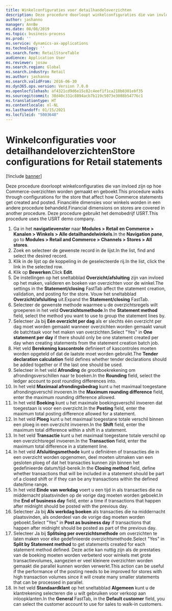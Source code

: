 ```yaml
---
title: Winkelconfiguraties voor detailhandeloverzichten
description: Deze procedure doorloopt winkelconfiguraties die van invloed zijn op hoe Commerce-overzichten worden gemaakt en geboekt.
author: jashanno
manager: AnnBe
ms.date: 08/08/2019
ms.topic: business-process
ms.prod: ''
ms.service: dynamics-ax-applications
ms.technology: ''
ms.search.form: RetailStoreTable
audience: Application User
ms.reviewer: josaw
ms.search.region: Global
ms.search.industry: Retail
ms.author: jashanno
ms.search.validFrom: 2016-06-30
ms.dyn365.ops.version: Version 7.0.0
ms.openlocfilehash: af4321cd9d6e15c82c4eef1f1ca218b8301ebf35
ms.sourcegitcommit: 38d40c331c8894acb7b119c5073e3088b54776c1
ms.translationtype: HT
ms.contentlocale: nl-NL
ms.lasthandoff: 01/15/2021
ms.locfileid: "5003648"
---
```

# <a name="store-configurations-for-retail-statements"></a><span data-ttu-id="ecfe1-103">Winkelconfiguraties voor detailhandeloverzichten</span><span class="sxs-lookup"><span data-stu-id="ecfe1-103">Store configurations for Retail statements</span></span>

[!include [banner](../includes/banner.md)]

<span data-ttu-id="ecfe1-104">Deze procedure doorloopt winkelconfiguraties die van invloed zijn op hoe Commerce-overzichten worden gemaakt en geboekt.</span><span class="sxs-lookup"><span data-stu-id="ecfe1-104">This procedure walks through configurations for the store that affect how Commerce statements get created and posted.</span></span> <span data-ttu-id="ecfe1-105">Financiële dimensies voor winkels worden in een andere procedure behandeld.</span><span class="sxs-lookup"><span data-stu-id="ecfe1-105">Financial dimensions on stores are covered in another procedure.</span></span> <span data-ttu-id="ecfe1-106">Deze procedure gebruikt het demobedrijf USRT.</span><span class="sxs-lookup"><span data-stu-id="ecfe1-106">This procedure uses the USRT demo company.</span></span>

1. <span data-ttu-id="ecfe1-107">Ga in het **navigatievenster** naar **Modules > Retail en Commerce > Kanalen > Winkels > Alle detailhandelwinkels**.</span><span class="sxs-lookup"><span data-stu-id="ecfe1-107">In the **Navigation pane**, go to **Modules > Retail and Commerce > Channels > Stores > All stores**.</span></span>
2. <span data-ttu-id="ecfe1-108">Zoek en selecteer de gewenste record in de lijst.</span><span class="sxs-lookup"><span data-stu-id="ecfe1-108">In the list, find and select the desired record.</span></span>
3. <span data-ttu-id="ecfe1-109">Klik in de lijst op de koppeling in de geselecteerde rij.</span><span class="sxs-lookup"><span data-stu-id="ecfe1-109">In the list, click the link in the selected row.</span></span>
4. <span data-ttu-id="ecfe1-110">Klik op **Bewerken**.</span><span class="sxs-lookup"><span data-stu-id="ecfe1-110">Click **Edit**.</span></span>
5. <span data-ttu-id="ecfe1-111">De instellingen op het sneltabblad **Overzicht/afsluiting** zijn van invloed op het maken, valideren en boeken van overzichten voor de winkel.</span><span class="sxs-lookup"><span data-stu-id="ecfe1-111">The settings in the **Statement/closing** FastTab affect the statement creation, validation, and posting for the store.</span></span> <span data-ttu-id="ecfe1-112">Vouw het sneltabblad **Overzicht/afsluiting** uit.</span><span class="sxs-lookup"><span data-stu-id="ecfe1-112">Expand the **Statement/closing** FastTab.</span></span>  
6. <span data-ttu-id="ecfe1-113">Selecteer de gewenste methode waarmee u de overzichtsregels wilt groeperen in het veld **Overzichtsmethode**.</span><span class="sxs-lookup"><span data-stu-id="ecfe1-113">In the **Statement method** field, select the method you want to use to group the statement lines by.</span></span>  
7. <span data-ttu-id="ecfe1-114">Selecteer Ja bij **Eén overzicht per dag** als er slechts één overzicht per dag moet worden gemaakt wanneer overzichten worden gemaakt vanuit de batchtaak voor het maken van overzichten.</span><span class="sxs-lookup"><span data-stu-id="ecfe1-114">Select "Yes" in **One statement per day** if there should only be one statement created per day when creating statements from the statement creation batch job.</span></span>  
8. <span data-ttu-id="ecfe1-115">Het veld **Berekening kascontrole** definieert of kascontroles moeten worden opgeteld of dat de laatste moet worden gebruikt.</span><span class="sxs-lookup"><span data-stu-id="ecfe1-115">The **Tender declaration calculation** field defines whether tender declarations should be added together or if the last one should be used.</span></span>  
9. <span data-ttu-id="ecfe1-116">Selecteer in het veld **Afronding** de grootboekrekening om afrondingsverschillen naar te boeken.</span><span class="sxs-lookup"><span data-stu-id="ecfe1-116">In the **Rounding** field, select the ledger account to post rounding differences into.</span></span>  
10. <span data-ttu-id="ecfe1-117">In het veld **Maximaal afrondingsbedrag** kunt u het maximaal toegestane afrondingsverschil invoeren.</span><span class="sxs-lookup"><span data-stu-id="ecfe1-117">In the **Maximum rounding difference** field, enter the maximum rounding difference allowed.</span></span>
11. <span data-ttu-id="ecfe1-118">In het veld **Boeking** kunt u het maximale boekingsverschil invoeren dat toegestaan is voor een overzicht.</span><span class="sxs-lookup"><span data-stu-id="ecfe1-118">In the **Posting** field, enter the maximum total posting difference allowed for a statement.</span></span>
12. <span data-ttu-id="ecfe1-119">In het veld **Ploeg** kunt u het maximaal toegestane totale verschil binnen een ploeg in een overzicht invoeren.</span><span class="sxs-lookup"><span data-stu-id="ecfe1-119">In the **Shift** field, enter the maximum total difference within a shift in a statement.</span></span>  
13. <span data-ttu-id="ecfe1-120">In het veld **Transactie** kunt u het maximaal toegestane totale verschil op een overzichtsregel invoeren.</span><span class="sxs-lookup"><span data-stu-id="ecfe1-120">In the **Transaction** field, enter the maximum total difference in a statement line.</span></span>  
14. <span data-ttu-id="ecfe1-121">In het veld **Afsluitingsmethode** kunt u definiëren of transacties die in een overzicht worden opgenomen, deel moeten uitmaken van een gesloten ploeg of dat het transacties kunnen zijn binnen het gedefinieerde datum/tijd-bereik.</span><span class="sxs-lookup"><span data-stu-id="ecfe1-121">In the **Closing method** field, define whether transactions that will be included in a statement should be part of a closed shift or if they can be any transactions within the defined date/time range.</span></span>  
15. <span data-ttu-id="ecfe1-122">In het veld **Einde van werkdag** voert u een tijd in als transacties die na middernacht plaatsvinden op de vorige dag moeten worden geboekt.</span><span class="sxs-lookup"><span data-stu-id="ecfe1-122">In the **End of business day** field, enter a time if transactions that happen after midnight should be posted with the previous day.</span></span>  
16. <span data-ttu-id="ecfe1-123">Selecteer Ja bij **Als werkdag boeken** als transacties die na middernacht plaatsvinden, als onderdeel van de vorige dag moeten worden geboekt.</span><span class="sxs-lookup"><span data-stu-id="ecfe1-123">Select "Yes" in **Post as business day** if transactions that happen after midnight should be posted as part of the previous day.</span></span>  
17. <span data-ttu-id="ecfe1-124">Selecteer Ja bij **Splitsing per overzichtsmethode** om overzichten te laten maken voor elke gedefinieerde overzichtsmethode.</span><span class="sxs-lookup"><span data-stu-id="ecfe1-124">Select "Yes" in **Split by Statement method** to get statements created for each statement method defined.</span></span> <span data-ttu-id="ecfe1-125">Deze actie kan nuttig zijn als de prestaties van de boeking moeten worden verbeterd voor winkels met grote transactievolumes, aangezien er veel kleinere overzichten worden gemaakt die parallel kunnen worden verwerkt.</span><span class="sxs-lookup"><span data-stu-id="ecfe1-125">This action can be useful if the performance of the posting needs to be improved for stores with high transaction volumes since it will create many smaller statements that can be processed in parallel.</span></span>  
18. <span data-ttu-id="ecfe1-126">In het veld **Standaardklant** op het sneltabblad **Algemeen** kunt u de klantrekening selecteren die u wilt gebruiken voor verkoop aan inloopklanten.</span><span class="sxs-lookup"><span data-stu-id="ecfe1-126">In the **General** FastTab, in the **Default customer** field, you can select the customer account to use for sales to walk-in customers.</span></span>  

